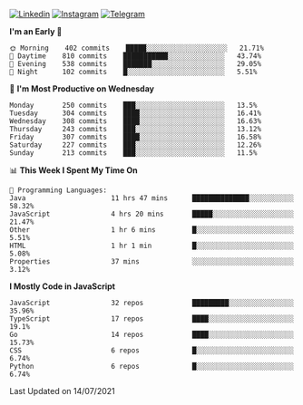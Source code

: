 [![Linkedin](https://img.shields.io/badge/-Archie-blue?style=flat-square&labelColor=gray&logo=Linkedin&logoColor=white&link=https://www.linkedin.com/in/archisdi)](https://www.linkedin.com/in/archisdi)
[![Instagram](https://img.shields.io/badge/-@archisdi-orange?style=flat-square&labelColor=gray&logo=Instagram&logoColor=white&link=https://www.instagram.com/archisdi)](https://www.instagram.com/archisdi)
[![Telegram](https://img.shields.io/badge/-aai-informational?style=flat-square&labelColor=gray&logo=telegram&logoColor=white&link=https://t.me/archisdi)](https://t.me/archisdi)

<!--START_SECTION:waka-->
**I'm an Early 🐤** 

```text
🌞 Morning    402 commits    █████░░░░░░░░░░░░░░░░░░░░   21.71% 
🌆 Daytime    810 commits    ███████████░░░░░░░░░░░░░░   43.74% 
🌃 Evening    538 commits    ███████░░░░░░░░░░░░░░░░░░   29.05% 
🌙 Night      102 commits    █░░░░░░░░░░░░░░░░░░░░░░░░   5.51%

```
📅 **I'm Most Productive on Wednesday** 

```text
Monday       250 commits    ███░░░░░░░░░░░░░░░░░░░░░░   13.5% 
Tuesday      304 commits    ████░░░░░░░░░░░░░░░░░░░░░   16.41% 
Wednesday    308 commits    ████░░░░░░░░░░░░░░░░░░░░░   16.63% 
Thursday     243 commits    ███░░░░░░░░░░░░░░░░░░░░░░   13.12% 
Friday       307 commits    ████░░░░░░░░░░░░░░░░░░░░░   16.58% 
Saturday     227 commits    ███░░░░░░░░░░░░░░░░░░░░░░   12.26% 
Sunday       213 commits    ███░░░░░░░░░░░░░░░░░░░░░░   11.5%

```


📊 **This Week I Spent My Time On** 

```text
💬 Programming Languages: 
Java                     11 hrs 47 mins      ██████████████░░░░░░░░░░░   58.32% 
JavaScript               4 hrs 20 mins       █████░░░░░░░░░░░░░░░░░░░░   21.47% 
Other                    1 hr 6 mins         █░░░░░░░░░░░░░░░░░░░░░░░░   5.51% 
HTML                     1 hr 1 min          █░░░░░░░░░░░░░░░░░░░░░░░░   5.08% 
Properties               37 mins             ░░░░░░░░░░░░░░░░░░░░░░░░░   3.12%

```

**I Mostly Code in JavaScript** 

```text
JavaScript               32 repos            █████████░░░░░░░░░░░░░░░░   35.96% 
TypeScript               17 repos            ████░░░░░░░░░░░░░░░░░░░░░   19.1% 
Go                       14 repos            ████░░░░░░░░░░░░░░░░░░░░░   15.73% 
CSS                      6 repos             █░░░░░░░░░░░░░░░░░░░░░░░░   6.74% 
Python                   6 repos             █░░░░░░░░░░░░░░░░░░░░░░░░   6.74%

```



 Last Updated on 14/07/2021
<!--END_SECTION:waka-->